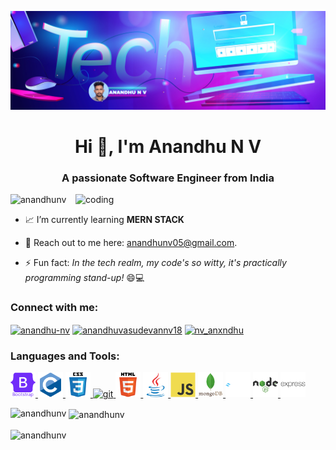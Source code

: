 ![logo](https://github.com/anandhunv/anandhunv/blob/main/Add%20a%20heading.png?raw=true)

<h1 align="center">Hi 👋, I'm Anandhu N V</h1>
<h3 align="center">A passionate Software Engineer from India</h3>
<img align="right" alt="coding" width="400" src="https://i.redd.it/n8agw6z2smyb1.gif">
<p align="left"> <img src="https://komarev.com/ghpvc/?username=anandhunv&label=Profile%20views&color=0e75b6&style=flat" alt="anandhunv" /> </p>

- 📈 I’m currently learning **MERN STACK**

<!--- 💬 Ask me about **Basic C, Basic Java, HTML, CSS, JavaScript** -->

- 📨 Reach out to me here: [anandhunv05@gmail.com](mailto:anandhunv05@gmail.com).

<!---- 📄 Know about my experiences [Resume](https://drive.google.com/file/d/1jMZiz9f6UarplNNQX9Kh7yuP6K3amCxB/view?usp=drive_link) -->

- ⚡ Fun fact: <i>In the tech realm, my code's so witty, it's practically programming stand-up!</i> 😄💻

<h3 align="left">Connect with me:</h3>
<p align="left">
<a href="https://linkedin.com/in/anandhu-nv" target="blank"><img align="center" src="https://raw.githubusercontent.com/rahuldkjain/github-profile-readme-generator/master/src/images/icons/Social/linked-in-alt.svg" alt="anandhu-nv" height="30" width="40" /></a>
<a href="https://www.leetcode.com/anandhuvasudevannv18" target="blank"><img align="center" src="https://raw.githubusercontent.com/rahuldkjain/github-profile-readme-generator/master/src/images/icons/Social/leet-code.svg" alt="anandhuvasudevannv18" height="30" width="40" /></a>
<a href="https://instagram.com/nv_anxndhu" target="blank"><img align="center" src="https://raw.githubusercontent.com/rahuldkjain/github-profile-readme-generator/master/src/images/icons/Social/instagram.svg" alt="nv_anxndhu" height="30" width="40" /></a>
</p>

<h3 align="left">Languages and Tools:</h3>
<p align="left">
  <a href="https://getbootstrap.com" target="_blank" rel="noreferrer"> <img src="https://raw.githubusercontent.com/devicons/devicon/master/icons/bootstrap/bootstrap-plain-wordmark.svg" alt="bootstrap" width="40" height="40"/> </a>
  <a href="https://www.cprogramming.com/" target="_blank" rel="noreferrer"> <img src="https://raw.githubusercontent.com/devicons/devicon/master/icons/c/c-original.svg" alt="c" width="40" height="40"/> </a>
  <a href="https://www.w3schools.com/css/" target="_blank" rel="noreferrer"> <img src="https://raw.githubusercontent.com/devicons/devicon/master/icons/css3/css3-original-wordmark.svg" alt="css3" width="40" height="40"/> </a>
  <a href="https://git-scm.com/" target="_blank" rel="noreferrer"> <img src="https://www.vectorlogo.zone/logos/git-scm/git-scm-icon.svg" alt="git" width="40" height="40"/> </a>
  <a href="https://www.w3.org/html/" target="_blank" rel="noreferrer"> <img src="https://raw.githubusercontent.com/devicons/devicon/master/icons/html5/html5-original-wordmark.svg" alt="html5" width="40" height="40"/> </a>
  <a href="https://www.java.com" target="_blank" rel="noreferrer"> <img src="https://raw.githubusercontent.com/devicons/devicon/master/icons/java/java-original.svg" alt="java" width="40" height="40"/> </a>
  <a href="https://developer.mozilla.org/en-US/docs/Web/JavaScript" target="_blank" rel="noreferrer"> <img src="https://raw.githubusercontent.com/devicons/devicon/master/icons/javascript/javascript-original.svg" alt="javascript" width="40" height="40"/> </a>
  <a href="https://www.mongodb.com/" target="_blank" rel="noreferrer"> <img src="https://raw.githubusercontent.com/devicons/devicon/master/icons/mongodb/mongodb-original-wordmark.svg" alt="mongodb" width="40" height="40"/> </a>
  <a href="https://tailwindcss.com/" target="_blank" rel="noreferrer"> <img src="https://raw.githubusercontent.com/devicons/devicon/master/icons/tailwindcss/tailwindcss-original-wordmark.svg" alt="tailwindcss" width="40" height="40"/> </a>
  <a href="https://nodejs.org/" target="_blank" rel="noreferrer"> <img src="https://raw.githubusercontent.com/devicons/devicon/master/icons/nodejs/nodejs-original-wordmark.svg" alt="nodejs" width="40" height="40"/> </a>
  <a href="https://expressjs.com/" target="_blank" rel="noreferrer"> <img src="https://raw.githubusercontent.com/devicons/devicon/master/icons/express/express-original-wordmark.svg" alt="express" width="40" height="40"/> </a>
</p>

<p><img align="left" src="https://github-readme-stats.vercel.app/api/top-langs?username=anandhunv&show_icons=true&locale=en&layout=compact" alt="anandhunv" /></p>

<p>&nbsp;<img align="center" src="https://github-readme-stats.vercel.app/api?username=anandhunv&show_icons=true&locale=en" alt="anandhunv" /></p>

<p><img align="center" src="https://github-readme-streak-stats.herokuapp.com/?user=anandhunv&custom_title=Week%20Streak" alt="anandhunv" /></p>
